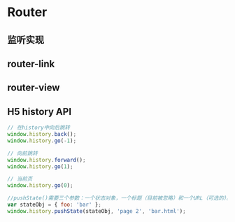 # Router

## 监听实现

## router-link

## router-view

## H5 history API

```js
// 在history中向后跳转
window.history.back();
window.history.go(-1);

// 向前跳转
window.history.forward();
window.history.go(1);

// 当前页
window.history.go(0);

//pushState()需要三个参数：一个状态对象，一个标题（目前被忽略）和一个URL（可选的）。
var stateObj = { foo: 'bar' };
window.history.pushState(stateObj, 'page 2', 'bar.html');
```

